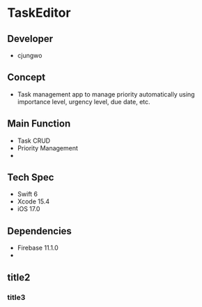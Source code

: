 # TaskEditor

## Developer
- cjungwo

## Concept
- Task management app to manage priority automatically using importance level, urgency level, due date, etc.

## Main Function
- Task CRUD
- Priority Management 
- 

## Tech Spec
- Swift 6
- Xcode 15.4
- iOS 17.0

## Dependencies
- Firebase 11.1.0
- 

## title2
### title3
